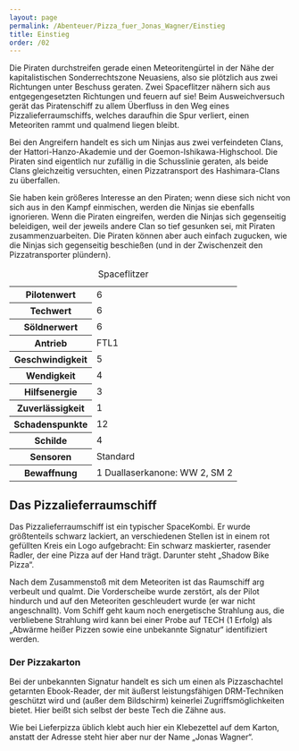 ```yaml
---
layout: page
permalink: /Abenteuer/Pizza_fuer_Jonas_Wagner/Einstieg
title: Einstieg
order: /02
---
```


Die Piraten durchstreifen gerade einen Meteoritengürtel in der Nähe der kapitalistischen Sonderrechtszone Neuasiens, also sie plötzlich aus zwei Richtungen unter Beschuss geraten. Zwei Spaceflitzer nähern sich aus entgegengesetzten Richtungen und feuern auf sie! Beim Ausweichversuch gerät das Piratenschiff zu allem Überfluss in den Weg eines Pizzalieferraumschiffs, welches daraufhin die Spur verliert, einen Meteoriten rammt und qualmend liegen bleibt.

Bei den Angreifern handelt es sich um Ninjas aus zwei verfeindeten Clans, der Hattori-Hanzo-Akademie und der Goemon-Ishikawa-Highschool. Die Piraten sind eigentlich nur zufällig in die Schusslinie geraten, als beide Clans gleichzeitig versuchten, einen Pizzatransport des Hashimara-Clans zu überfallen.

Sie haben kein größeres Interesse an den Piraten; wenn diese sich nicht von sich aus in den Kampf einmischen, werden die Ninjas sie ebenfalls ignorieren. Wenn die Piraten eingreifen, werden die Ninjas sich gegenseitig beleidigen, weil der jeweils andere Clan so tief gesunken sei, mit Piraten zusammenzuarbeiten. Die Piraten können aber auch einfach zugucken, wie die Ninjas sich gegenseitig beschießen (und in der Zwischenzeit den Pizzatransporter plündern).

<table>
<caption>Spaceflitzer</caption>
<thead>
</thead>
<tbody>
<tr><th>Pilotenwert</th><td>6</td></tr>
<tr><th>Techwert</th><td>6</td></tr>
<tr><th>Söldnerwert</th><td>6</td></tr>
<tr><th>Antrieb</th><td>FTL1</td></tr>
<tr><th>Geschwindigkeit</th><td>5</td></tr>
<tr><th>Wendigkeit</th><td>4</td></tr>
<tr><th>Hilfsenergie</th><td>3</td></tr>
<tr><th>Zuverlässigkeit</th><td>1</td></tr>
<tr><th>Schadenspunkte</th><td>12</td></tr>
<tr><th>Schilde</th><td>4</td></tr>
<tr><th>Sensoren</th><td>Standard</td></tr>
<tr><th>Bewaffnung</th><td>1 Duallaserkanone: WW 2, SM 2</td></tr>
</tbody>
</table>

## Das Pizzalieferraumschiff

Das Pizzalieferraumschiff ist ein typischer SpaceKombi. Er wurde größtenteils schwarz lackiert, an verschiedenen Stellen ist in einem rot gefüllten Kreis ein Logo aufgebracht: Ein schwarz maskierter, rasender Radler, der eine Pizza auf der Hand trägt. Darunter steht „Shadow Bike Pizza“.

Nach dem Zusammenstoß mit dem Meteoriten ist das Raumschiff arg verbeult und qualmt. Die Vorderscheibe wurde zerstört, als der Pilot hindurch und auf den Meteoriten geschleudert wurde (er war nicht angeschnallt). Vom Schiff geht kaum noch energetische Strahlung aus, die verbliebene Strahlung wird kann bei einer Probe auf TECH (1 Erfolg) als „Abwärme heißer Pizzen sowie eine unbekannte Signatur“ identifiziert werden.

### Der Pizzakarton

Bei der unbekannten Signatur handelt es sich um einen als Pizzaschachtel getarnten Ebook-Reader, der mit äußerst leistungsfähigen DRM-Techniken geschützt wird und (außer dem Bildschirm) keinerlei Zugriffsmöglichkeiten bietet. Hier beißt sich selbst der beste Tech die Zähne aus.

Wie bei Lieferpizza üblich klebt auch hier ein Klebezettel auf dem Karton, anstatt der Adresse steht hier aber nur der Name „Jonas Wagner“.
